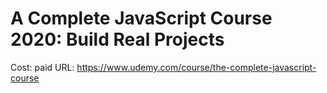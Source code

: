 # A Complete JavaScript Course 2020: Build Real Projects

Cost: paid
URL: https://www.udemy.com/course/the-complete-javascript-course